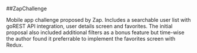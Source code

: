 ##ZapChallenge

Mobile app challenge proposed by Zap. Includes a searchable user list with goREST API integration, user details screen and favorites. The initial proposal also included additional filters as a bonus feature but time-wise the author found it preferrable to implement the favorites screen with Redux.
